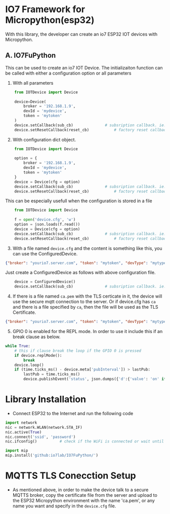 # IO7 Framework for Micropython(esp32)

With this library, the developer can create an io7 ESP32 IOT devices with Micropython.

## A. IO7FuPython

This can be used to create an io7 IOT Device. The initializaiton function can be called with either a configuration option or all parameters
1. With all parameters
```python
    from IOTDevice import Device
    
    device=Device(
        broker = '192.168.1.9',
        devId = 'mydevice',
        token = 'mytoken'
    )
    device.setCallback(sub_cb)				# subsription callback. ie. command handler
    device.setResetCallback(reset_cb)			# factory reset callback. it clears 'device.cfg' file.
```
2. With configuration dict object.
```python
    from IOTDevice import Device
    
    option = {
        broker = '192.168.1.9',
        devId = 'mydevice',
        token = 'mytoken'
    }
    device = Device(cfg = option)
    device.setCallback(sub_cb)				# subsription callback. ie. command handler
    device.setResetCallback(reset_cb)			# factory reset callback. it clears 'device.cfg' file.
```
This can be especially usefull when the configuration is stored in a file
```python
    from IOTDevice import Device
    
    f = open('device.cfg', 'w')
    option = json.loads(f.read())
    device = Device(cfg = option)
    device.setCallback(sub_cb)				# subsription callback. ie. command handler
    device.setResetCallback(reset_cb)			# factory reset callback. it clears 'device.cfg' file.
```
3. With a file named `device.cfg` and the content is something like this, you can use the ConfiguredDevice.
```json
{"broker": "yourio7.server.com", "token": "mytoken", "devType": "mytype", "devId": "myid"}
```
Just create a ConfiguredDevice as follows with above configuration file.
```python
    device = ConfiguredDevice()
    device.setCallback(sub_cb)				# subsription callback. ie. command handler
```
4. If there is a file named `ca.pem` with the TLS certicate in it, the device will use the secure mqtt connection to the server. Or if device.cfg has `ca` and there is a file specified by `ca`, then the file will be used as the TLS Certificate.
```json
{"broker": "yourio7.server.com", "token": "mytoken", "devType": "mytype", "devId": "myid", "ca":"ca.txt"}
```

5. GPIO 0 is enabled for the REPL mode. In order to use it include this if an break clause as below.

```python
while True:
    # this if clause break the loop if the GPIO 0 is pressed
    if device.replMode():
        break
    device.loop()
    if (time.ticks_ms() - device.meta['pubInterval']) > lastPub:
        lastPub = time.ticks_ms()
        device.publishEvent('status', json.dumps({'d':{'valve': 'on' if led.value() else 'off'}}))
```

# Library Installation
* Connect ESP32 to the Internet and run the following code
```python
import network
nic = network.WLAN(network.STA_IF)
nic.active(True)
nic.connect('ssid', 'password')
nic.ifconfig()          # check if the WiFi is connected or wait until connected

import mip
mip.install('github:io7lab/IO7FuPython/')
```

# MQTTS TLS Conecction Setup
* As mentioned above, in order to make the device talk to a secure MQTTS broker, copy the certificate file from the server and upload to the ESP32 Micropython environment with the name 'ca.pem', or any name you want and specify in the `device.cfg` file.
